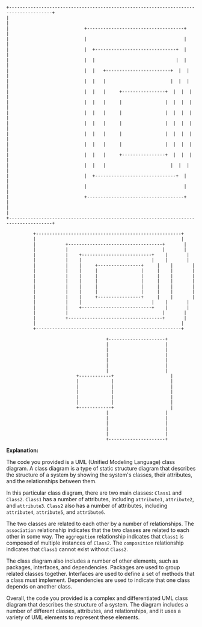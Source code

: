 ```
+--------------------------------------------------------------------------------------+
|                                                                                      |
|                            +------------------------------------+                    |
|                            |                                    |                    |
|                            |  +------------------------------+  |                    |
|                            |  |                              |  |                    |
|                            |  |   +------------------------+  |  |                    |
|                            |  |   |                        |  |  |                    |
|                            |  |   |     +----------------+  |  |  |                    |
|                            |  |   |     |                |  |  |  |                    |
|                            |  |   |     |                |  |  |  |                    |
|                            |  |   |     |                |  |  |  |                    |
|                            |  |   |     |                |  |  |  |                    |
|                            |  |   |     |                |  |  |  |                    |
|                            |  |   |     +----------------+  |  |  |                    |
|                            |  |   |                        |  |  |                    |
|                            |  +------------------------------+  |                    |
|                            |                                    |                    |
|                            +------------------------------------+                    |
|                                                                                      |
+--------------------------------------------------------------------------------------+

          +------------------------------------------------------+
          |                                                      |
          |           +-----------------------------------+       |
          |           |                                   |       |
          |           |    +--------------------------+    |       |
          |           |    |                          |    |       |
          |           |    |     +----------------+     |    |       |
          |           |    |     |                |     |    |       |
          |           |    |     |                |     |    |       |
          |           |    |     |                |     |    |       |
          |           |    |     |                |     |    |       |
          |           |    |     |                |     |    |       |
          |           |    |     +----------------+     |    |       |
          |           |    |                          |    |       |
          |           |    +--------------------------+    |       |
          |           |                                   |       |
          |           +-----------------------------------+       |
          |                                                      |
          +------------------------------------------------------+

                                     +---------------------+
                                     |                     |
                                     |                     |
                                     |                     |
                                     |                     |
                                     |                     |
                                     |                     |
                          +------------+                     |
                          |            |                     |
                          |            |                     |
                          |            |                     |
                          |            |                     |
                          |            |                     |
                          +------------+                     |
                                     |                     |
                                     |                     |
                                     |                     |
                                     |                     |
                                     |                     |
                                     +---------------------+
```

**Explanation:**

The code you provided is a UML (Unified Modeling Language) class diagram. A class diagram is a type of static structure diagram that describes the structure of a system by showing the system's classes, their attributes, and the relationships between them.

In this particular class diagram, there are two main classes: `Class1` and `Class2`. `Class1` has a number of attributes, including `attribute1`, `attribute2`, and `attribute3`. `Class2` also has a number of attributes, including `attribute4`, `attribute5`, and `attribute6`.

The two classes are related to each other by a number of relationships. The `association` relationship indicates that the two classes are related to each other in some way. The `aggregation` relationship indicates that `Class1` is composed of multiple instances of `Class2`. The `composition` relationship indicates that `Class1` cannot exist without `Class2`.

The class diagram also includes a number of other elements, such as packages, interfaces, and dependencies. Packages are used to group related classes together. Interfaces are used to define a set of methods that a class must implement. Dependencies are used to indicate that one class depends on another class.

Overall, the code you provided is a complex and differentiated UML class diagram that describes the structure of a system. The diagram includes a number of different classes, attributes, and relationships, and it uses a variety of UML elements to represent these elements.
